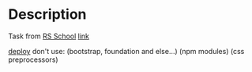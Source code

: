 # Description

Task from [RS School](https://rs.school/)
[link](https://github.com/DrDiman/CSS-Mem-Slider)

[deploy](https://Dimazz2020.github.io/cssMemSlider/cssMemSlider/index.html)
don't use:
(bootstrap, foundation and else...)
(npm modules)
(css preprocessors)
